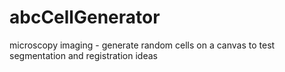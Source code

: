 abcCellGenerator
================

microscopy imaging - generate random cells on a canvas to test segmentation and registration ideas
